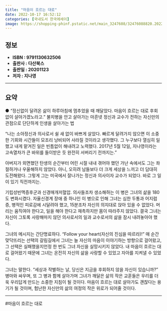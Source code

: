 ```yaml
---
title: "마음이 흐르는 대로"
date: 2022-10-17 16:52:12
categories: [국내도서 한국에세이]
image: https://shopping-phinf.pstatic.net/main_3247608/32476088820.20220527043755.jpg
---
```


## **정보**

- **ISBN : 9791130632506**
- **출판사 : 다산북스**
- **출판일 : 20201123**
- **저자 : 지나영**

------



## **요약**

● “정신없이 달려온 삶이 하루아침에 멈추었을 때 깨달았다.
마음이 흐르는 대로 후회 없이 살아가겠노라고.”
불치병을 안고 살아가는 마흔넷 정신과 교수가 전하는
자신만의 관점으로 단단하게 인생을 살아가는 법

“나는 소아정신과 의사로서 쉴 새 없이 바쁘게 살았다. 빠르게 달려가지 않으면 이 소중한 기회와 시간들이 모조리 낭비되어 사라질 것이라고 생각했다. 그 누구보다 열심히 일했고 내게 맡겨진 일은 빈틈없이 해내려고 노력했다. 2017년 5월 12일, 지나영이라는 고속열차가 큰 바위를 들이받은 듯 완전히 서버리기 전까지는.”

아버지가 외면했던 탄생의 순간부터 어린 시절 내내 겪어야 했던 가난 속에서도 그는 좌절하거나 우울해하지 않았다. 아니, 오히려 남들보다 더 크게 세상을 느끼고 더 담대히 도전해왔다. 그렇게 그는 미국에서 잘나가는 정신과 의사이자 교수가 되었다. 바로 그 일이 있기 직전까지는.

기립성빈맥증후군과 신경매개저혈압. 의사들조차 생소해하는 이 병은 그녀의 삶을 180도 변화시켰다. 자율신경계 장애 중 하나인 이 병으로 인해 그녀는 심한 두통과 어지럼증, 병적인 피로감에 시달려야 했고, 15분조차 자신의 의지대로 앉아 있을 수 없었다. 머리는 움직여야 한다고, 일을 해야 한다고 재촉하지만 몸이 따라주지 않았다. 결국 그녀는 자신이 그토록 사랑해마지 않던 의사로서의 일과 교수로서의 삶을 잠시 내려놓아야 했다.

그녀의 메시지는 간단명료하다. “Follow your heart(자신의 진심을 따르라)!” 매 순간 맞닥뜨리는 선택의 갈림길에서 그녀는 늘 자신의 마음이 이야기하는 방향으로 걸어왔고, 그 선택은 실패했을지언정 한 번도 그녀 자신을 실망시키지 않았다. 내 마음이 흐르는 대로 걸어왔기 때문에 그녀는 온전히 자신의 삶을 사랑할 수 있었고 자아를 지켜낼 수 있었다.  

그녀는 말한다. “세상과 작별하는 날, 당신은 지금을 후회하지 않을 자신이 있습니까?” 병마와 싸우며, 또 그 병과 함께 살아가며 그녀가 깨달은 삶의 작은 교훈들은 우리를 더욱 우리답게 만드는 소중한 지침이 될 것이다. 마음이 흐르는 대로 살아가도 괜찮다는 용기가 될 것이며, 험난한 자신만의 삶의 여정의 작은 위로가 되어줄 것이다.

------

#마음이 흐르는 대로


